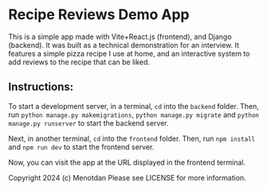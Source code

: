 # Recipe Reviews Demo App

This is a simple app made with Vite+React.js (frontend), and Django (backend). It was built as a technical demonstration for an interview. It features a simple pizza recipe I use at home, and an interactive system to add reviews to the recipe that can be liked.

## Instructions:
To start a development server, in a terminal, `cd` into the `backend` folder. Then, run `python manage.py makemigrations`, `python manage.py migrate` and `python manage.py runserver` to start the backend server.

Next, in another terminal, `cd` into the `frontend` folder. Then, run `npm install` and `npm run dev` to start the frontend server.

Now, you can visit the app at the URL displayed in the frontend terminal.

Copyright 2024 (c) Menotdan
Please see LICENSE for more information.